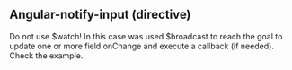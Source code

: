 ## Angular-notify-input (directive)

Do not use $watch! In this case was used $broadcast to reach the goal to update one or more field onChange and execute a callback (if needed). Check the example.